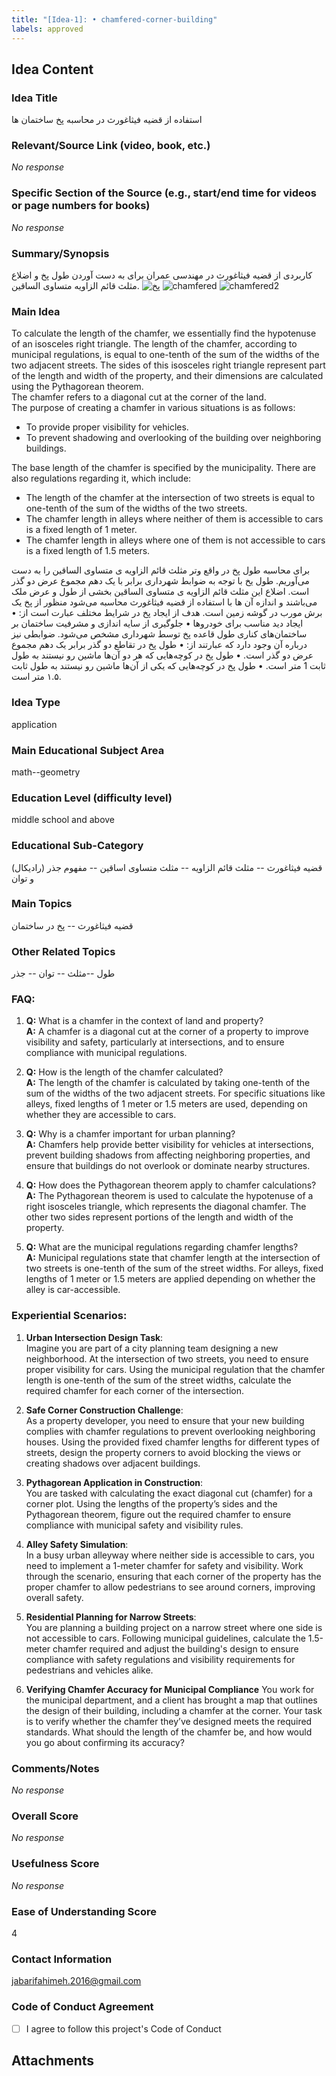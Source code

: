 ```yaml
---
title: "[Idea-1]: •	chamfered-corner-building"
labels: approved
---
```


## Idea Content

### Idea Title

 استفاده از قضیه فیثاغورث در محاسبه پخ ساختمان ها

### Relevant/Source Link (video, book, etc.)

_No response_

### Specific Section of the Source (e.g., start/end time for videos or page numbers for books)

_No response_

### Summary/Synopsis

کاربردی از قضیه فیثاغورث در مهندسی عمران برای به دست آوردن طول پخ و اضلاع مثلث قائم الزاویه متساوی الساقین.
![پخ](https://github.com/user-attachments/assets/32406bd1-e866-47d2-9ba4-ca49178eb199)
![chamfered](https://github.com/user-attachments/assets/57f36f2a-0a34-42a3-8bbb-2ab54d5eb7c1)
![chamfered2](https://github.com/user-attachments/assets/22c7d7d0-a69c-40d6-b266-eb2b8864ef24)


### Main Idea
To calculate the length of the chamfer, we essentially find the hypotenuse of an isosceles right triangle. The length of the chamfer, according to municipal regulations, is equal to one-tenth of the sum of the widths of the two adjacent streets. The sides of this isosceles right triangle represent part of the length and width of the property, and their dimensions are calculated using the Pythagorean theorem.  
The chamfer refers to a diagonal cut at the corner of the land.  
The purpose of creating a chamfer in various situations is as follows:
- To provide proper visibility for vehicles.
- To prevent shadowing and overlooking of the building over neighboring buildings.

The base length of the chamfer is specified by the municipality. There are also regulations regarding it, which include:
- The length of the chamfer at the intersection of two streets is equal to one-tenth of the sum of the widths of the two streets.
- The chamfer length in alleys where neither of them is accessible to cars is a fixed length of 1 meter.
- The chamfer length in alleys where one of them is not accessible to cars is a fixed length of 1.5 meters.
  
برای محاسبه طول پخ در واقع وتر مثلث قائم الزاویه ی متساوی الساقین را به دست می‌آوریم. طول یخ با توجه به ضوابط شهرداری برابر با یک دهم مجموع عرض دو گذر است. اضلاع این مثلث قائم الزاویه ی متساوی الساقین بخشی از طول و عرض ملک می‌باشند و اندازه آن ها با استفاده از قضیه فیثاغورث محاسبه می‌شود
منظور از پخ یک برش مورب در گوشه زمین است.
هدف از ایجاد پخ در شرایط مختلف عبارت است از:
•	ایجاد دید مناسب برای خودروها
•	جلوگیری از سایه اندازی و مشرفیت ساختمان بر ساختمان‌های کناری 
طول قاعده پخ توسط شهرداری مشخص می‌شود. ضوابطی نیز درباره آن وجود دارد که عبارتند از:
•	طول پخ در تقاطع دو گذر برابر یک دهم مجموع عرض دو گذر است.
•	طول پخ در کوچه‌هایی که هر دو آن‌ها ماشین رو نیستند به طول ثابت 1 متر است.
•	طول پخ در کوچه‌هایی که یکی از آن‌ها ماشین رو نیستند به طول ثابت ۱.۵ متر است.


### Idea Type

application

### Main Educational Subject Area

math--geometry

### Education Level (difficulty level)

middle school and above

### Educational Sub-Category

قضیه فیثاغورث -- مثلث قائم الزاویه -- مثلث متساوی اساقین -- مفهوم جذر (رادیکال) و توان

### Main Topics

قضیه فیثاغورث -- پخ در ساختمان

### Other Related Topics

طول --مثلث -- توان -- جذر

### FAQ:

1. **Q:** What is a chamfer in the context of land and property?  
   **A:** A chamfer is a diagonal cut at the corner of a property to improve visibility and safety, particularly at intersections, and to ensure compliance with municipal regulations.

2. **Q:** How is the length of the chamfer calculated?  
   **A:** The length of the chamfer is calculated by taking one-tenth of the sum of the widths of the two adjacent streets. For specific situations like alleys, fixed lengths of 1 meter or 1.5 meters are used, depending on whether they are accessible to cars.

3. **Q:** Why is a chamfer important for urban planning?  
   **A:** Chamfers help provide better visibility for vehicles at intersections, prevent building shadows from affecting neighboring properties, and ensure that buildings do not overlook or dominate nearby structures.

4. **Q:** How does the Pythagorean theorem apply to chamfer calculations?  
   **A:** The Pythagorean theorem is used to calculate the hypotenuse of a right isosceles triangle, which represents the diagonal chamfer. The other two sides represent portions of the length and width of the property.

5. **Q:** What are the municipal regulations regarding chamfer lengths?  
   **A:** Municipal regulations state that chamfer length at the intersection of two streets is one-tenth of the sum of the street widths. For alleys, fixed lengths of 1 meter or 1.5 meters are applied depending on whether the alley is car-accessible.


### Experiential Scenarios:

1. **Urban Intersection Design Task**:  
   Imagine you are part of a city planning team designing a new neighborhood. At the intersection of two streets, you need to ensure proper visibility for cars. Using the municipal regulation that the chamfer length is one-tenth of the sum of the street widths, calculate the required chamfer for each corner of the intersection.

2. **Safe Corner Construction Challenge**:  
   As a property developer, you need to ensure that your new building complies with chamfer regulations to prevent overlooking neighboring houses. Using the provided fixed chamfer lengths for different types of streets, design the property corners to avoid blocking the views or creating shadows over adjacent buildings.

3. **Pythagorean Application in Construction**:  
   You are tasked with calculating the exact diagonal cut (chamfer) for a corner plot. Using the lengths of the property’s sides and the Pythagorean theorem, figure out the required chamfer to ensure compliance with municipal safety and visibility rules.

4. **Alley Safety Simulation**:  
   In a busy urban alleyway where neither side is accessible to cars, you need to implement a 1-meter chamfer for safety and visibility. Work through the scenario, ensuring that each corner of the property has the proper chamfer to allow pedestrians to see around corners, improving overall safety.

5. **Residential Planning for Narrow Streets**:  
   You are planning a building project on a narrow street where one side is not accessible to cars. Following municipal guidelines, calculate the 1.5-meter chamfer required and adjust the building's design to ensure compliance with safety regulations and visibility requirements for pedestrians and vehicles alike.

6. **Verifying Chamfer Accuracy for Municipal Compliance**
You work for the municipal department, and a client has brought a map that outlines the design of their building, including a chamfer at the corner. Your task is to verify whether the chamfer they’ve designed meets the required standards. What should the length of the chamfer be, and how would you go about confirming its accuracy?

### Comments/Notes

_No response_

### Overall Score

_No response_

### Usefulness Score

_No response_

### Ease of Understanding Score

4

### Contact Information

jabarifahimeh.2016@gmail.com

### Code of Conduct Agreement

- [ ] I agree to follow this project's Code of Conduct

## Attachments

